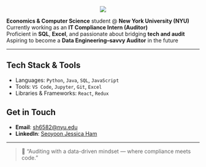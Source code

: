 <p align="center">
  <img src="https://readme-typing-svg.demolab.com?font=Fira+Code&size=26&duration=2000&pause=1000&color=00FFB2&center=true&vCenter=true&width=500&lines=Hi%2C+I'm+Seoyoon+Jessica+Ham%F0%9F%91%8B" />
</p>

**Economics & Computer Science** student @ **New York University (NYU)**  
Currently working as an **IT Compliance Intern (Auditor)**  
Proficient in **SQL**, **Excel**, and passionate about bridging **tech and audit**  
Aspiring to become a **Data Engineering–savvy Auditor** in the future

---

## Tech Stack & Tools

- Languages: `Python`, `Java`, `SQL`, `JavaScript`
- Tools: `VS Code`, `Jupyter`, `Git`, `Excel`
- Libraries & Frameworks: `React`, `Redux`

## Get in Touch

- **Email**: sh6582@nyu.edu  
- **LinkedIn**: [Seoyoon Jessica Ham](https://www.linkedin.com/in/seoyoon-jessica-ham0101/)

---

> 💬 “Auditing with a data-driven mindset — where compliance meets code.”
